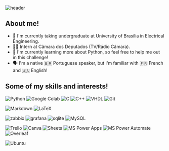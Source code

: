 <!--
**jgarconi/jgarconi** is a ✨ _special_ ✨ repository because its `README.md` (this file) appears on your GitHub profile.

Here are some ideas to get you started:

- 🔭 I’m currently working on ...
- 🌱 I’m currently learning ...
- 👯 I’m looking to collaborate on ...
- 🤔 I’m looking for help with ...
- 💬 Ask me about ...
- 📫 How to reach me: ...
- 😄 Pronouns: ...
- ⚡ Fun fact: ...
-->
![header](https://capsule-render.vercel.app/api?type=waving&height=220&color=gradient&text=Hi%20there,%20I'm%20Juliana!&textBg=false&section=header&reversal=true&fontAlign=50&fontAlignY=40&animation=fadeIn)
## About me!

- 🔭 I'm currently taking undergraduate at University of Brasília in Electrical Engineering.
- 👷‍♀️ Intern at Câmara dos Deputados (TV/Rádio Câmara).
- 🌱 I'm currently learning more about Python, so feel free to help me out in this challenge!
- 🗣️ I'm a native :brazil: Portuguese speaker, but I'm familiar with :fr: French and :us: English! 


## Some of my skills and interests!

![Python](https://img.shields.io/badge/Python-3776AB?style=for-the-badge&logo=python&logoColor=white) ![Google Colab](https://img.shields.io/badge/google%20colab-F9AB00.svg?style=for-the-badge&logo=googlecolab&logoColor=white) ![C](https://img.shields.io/badge/C-00599C?style=for-the-badge&logo=c&logoColor=white) ![C++](https://img.shields.io/badge/C%2B%2B-00599C?style=for-the-badge&logo=c%2B%2B&logoColor=white) ![VHDL](https://abrir.link/tnYvC)  ![Git](https://img.shields.io/badge/Git-F05032?style=for-the-badge&logo=git&logoColor=white) 

 ![Markdown](https://img.shields.io/badge/markdown-%23000000.svg?style=for-the-badge&logo=markdown&logoColor=white) ![LaTeX](https://img.shields.io/badge/LaTeX-47A141?style=for-the-badge&logo=LaTeX&logoColor=white) 

![zabbix](https://img.shields.io/badge/Zabbix-d41c24.svg?style=for-the-badge&logo=data:image/svg+xml;base64,PHN2ZyB4bWxucz0iaHR0cDovL3d3dy53My5vcmcvMjAwMC9zdmciIHdpZHRoPSI2NCIgaGVpZ2h0PSI2NCI+PHBhdGggZD0iTTAgMGg2NHY2NEgweiIgZmlsbD0iI2QzMWYyNiIvPjxwYXRoIGQ9Ik0xOC44IDE1LjM4MmgyNi4zOTN2My40MjRsLTIxLjI0IDI2LjAyN2gyMS43NDR2My43ODRIMTguMjkzdi0zLjQzbDIxLjI0LTI2LjAySDE4Ljh6IiBmaWxsPSIjZmZmIi8+PC9zdmc+) ![grafana](https://img.shields.io/badge/Grafana-F46800?style=for-the-badge&logo=grafana&logoColor=white) ![sqlite](https://img.shields.io/badge/SQLite-07405E?style=for-the-badge&logo=sqlite&logoColor=white) ![MySQL](https://img.shields.io/badge/MySQL-005C84?style=for-the-badge&logo=mysql&logoColor=white)

![Trello](https://img.shields.io/badge/Trello-0052CC?style=for-the-badge&logo=trello&logoColor=white) ![Canva](https://img.shields.io/badge/Canva-%2300C4CC.svg?style=for-the-badge&logo=Canva&logoColor=white) ![Sheets](https://img.shields.io/badge/Google%20Sheets-34A853?style=for-the-badge&logo=google-sheets&logoColor=white) ![MS Power Apps](https://abrir.link/VcWCp) ![MS Power Automate](https://abrir.link/aRZDz) ![Overleaf](https://img.shields.io/badge/Overleaf-47A141?style=for-the-badge&logo=Overleaf&logoColor=white) 

![Ubuntu](https://img.shields.io/badge/Ubuntu-E95420?style=for-the-badge&logo=ubuntuo&logoColor=white)
